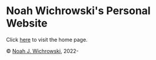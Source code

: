 # Noah Wichrowski's Personal Website
Click [here](https://njwichrowski.github.io) to visit the home page.

 © [Noah J. Wichrowski](https://github.com/njwichrowski), 2022-
